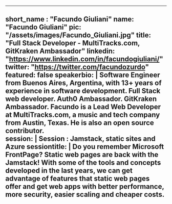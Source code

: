 ---

short_name : "Facundo Giuliani"
name: "Facundo Giuliani"
pic: "/assets/images/Facundo_Giuliani.jpg"
title: "Full Stack Developer - MultiTracks.com, GitKraken Ambassador"
linkedin: "https://www.linkedin.com/in/facundogiuliani/"
twitter: "https://twitter.com/facundozurdo"
featured: false
speakerbio: |
    Software Engineer from Buenos Aires, Argentina, with 13+ years of experience in software development. Full Stack web developer. Auth0 Ambassador. GitKraken Ambassador. Facundo is a Lead Web Developer at MultiTracks.com, a music and tech company from Austin, Texas. He is also an open source contributor.    
session: |
    **Session :  Jamstack, static sites and Azure**
sessiontitle: |
    Do you remember Microsoft FrontPage? Static web pages are back with the Jamstack! With some of the tools and concepts developed in the last years, we can get advantage of features that static web pages offer and get web apps with better performance, more security, easier scaling and cheaper costs.    
---